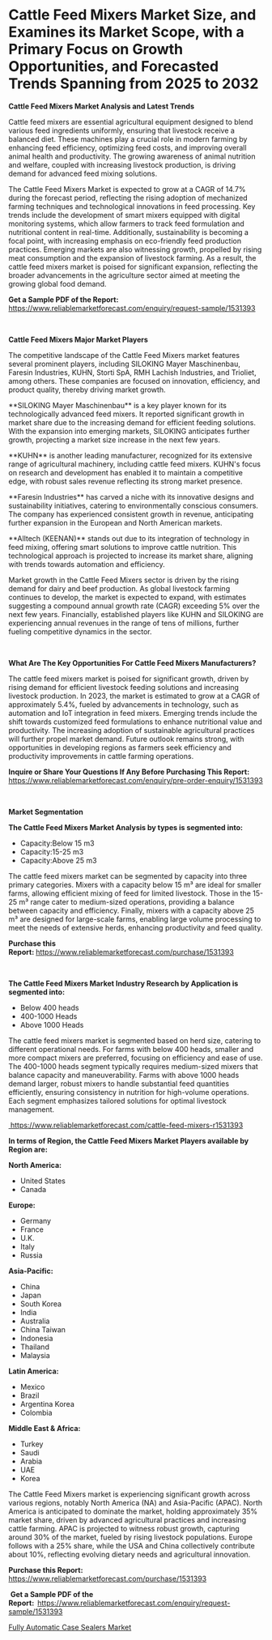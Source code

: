 <p><h1>Cattle Feed Mixers Market Size, and Examines its Market Scope, with a Primary Focus on Growth Opportunities, and Forecasted Trends Spanning from 2025 to 2032</h1></p><p><strong>Cattle Feed Mixers Market Analysis and Latest Trends</strong></p>
<p><p>Cattle feed mixers are essential agricultural equipment designed to blend various feed ingredients uniformly, ensuring that livestock receive a balanced diet. These machines play a crucial role in modern farming by enhancing feed efficiency, optimizing feed costs, and improving overall animal health and productivity. The growing awareness of animal nutrition and welfare, coupled with increasing livestock production, is driving demand for advanced feed mixing solutions.</p><p>The Cattle Feed Mixers Market is expected to grow at a CAGR of 14.7% during the forecast period, reflecting the rising adoption of mechanized farming techniques and technological innovations in feed processing. Key trends include the development of smart mixers equipped with digital monitoring systems, which allow farmers to track feed formulation and nutritional content in real-time. Additionally, sustainability is becoming a focal point, with increasing emphasis on eco-friendly feed production practices. Emerging markets are also witnessing growth, propelled by rising meat consumption and the expansion of livestock farming. As a result, the cattle feed mixers market is poised for significant expansion, reflecting the broader advancements in the agriculture sector aimed at meeting the growing global food demand.</p></p>
<p><strong>Get a Sample PDF of the Report:&nbsp;</strong> <a href="https://www.reliablemarketforecast.com/enquiry/request-sample/1531393?utm_campaign=2232&utm_medium=2&utm_source=Github&utm_content=ia&utm_term=18022025&utm_id=cattle-feed-mixers">https://www.reliablemarketforecast.com/enquiry/request-sample/1531393</a></p>
<p>&nbsp;</p>
<p><strong>Cattle Feed Mixers Major Market Players</strong></p>
<p><p>The competitive landscape of the Cattle Feed Mixers market features several prominent players, including SILOKING Mayer Maschinenbau, Faresin Industries, KUHN, Storti SpA, RMH Lachish Industries, and Trioliet, among others. These companies are focused on innovation, efficiency, and product quality, thereby driving market growth.</p><p>**SILOKING Mayer Maschinenbau** is a key player known for its technologically advanced feed mixers. It reported significant growth in market share due to the increasing demand for efficient feeding solutions. With the expansion into emerging markets, SILOKING anticipates further growth, projecting a market size increase in the next few years.</p><p>**KUHN** is another leading manufacturer, recognized for its extensive range of agricultural machinery, including cattle feed mixers. KUHN's focus on research and development has enabled it to maintain a competitive edge, with robust sales revenue reflecting its strong market presence.</p><p>**Faresin Industries** has carved a niche with its innovative designs and sustainability initiatives, catering to environmentally conscious consumers. The company has experienced consistent growth in revenue, anticipating further expansion in the European and North American markets.</p><p>**Alltech (KEENAN)** stands out due to its integration of technology in feed mixing, offering smart solutions to improve cattle nutrition. This technological approach is projected to increase its market share, aligning with trends towards automation and efficiency.</p><p>Market growth in the Cattle Feed Mixers sector is driven by the rising demand for dairy and beef production. As global livestock farming continues to develop, the market is expected to expand, with estimates suggesting a compound annual growth rate (CAGR) exceeding 5% over the next few years. Financially, established players like KUHN and SILOKING are experiencing annual revenues in the range of tens of millions, further fueling competitive dynamics in the sector.</p></p>
<p>&nbsp;</p>
<p><strong>What Are The Key Opportunities For Cattle Feed Mixers Manufacturers?</strong></p>
<p><p>The cattle feed mixers market is poised for significant growth, driven by rising demand for efficient livestock feeding solutions and increasing livestock production. In 2023, the market is estimated to grow at a CAGR of approximately 5.4%, fueled by advancements in technology, such as automation and IoT integration in feed mixers. Emerging trends include the shift towards customized feed formulations to enhance nutritional value and productivity. The increasing adoption of sustainable agricultural practices will further propel market demand. Future outlook remains strong, with opportunities in developing regions as farmers seek efficiency and productivity improvements in cattle farming operations.</p></p>
<p><strong>Inquire or Share Your Questions If Any Before Purchasing This Report:</strong> <a href="https://www.reliablemarketforecast.com/enquiry/pre-order-enquiry/1531393?utm_campaign=2232&utm_medium=2&utm_source=Github&utm_content=ia&utm_term=18022025&utm_id=cattle-feed-mixers">https://www.reliablemarketforecast.com/enquiry/pre-order-enquiry/1531393</a></p>
<p>&nbsp;</p>
<p><strong>Market Segmentation</strong></p>
<p><strong>The Cattle Feed Mixers Market Analysis by types is segmented into:</strong></p>
<p><ul><li>Capacity:Below 15 m3</li><li>Capacity:15-25 m3</li><li>Capacity:Above 25 m3</li></ul></p>
<p><p>The cattle feed mixers market can be segmented by capacity into three primary categories. Mixers with a capacity below 15 m³ are ideal for smaller farms, allowing efficient mixing of feed for limited livestock. Those in the 15-25 m³ range cater to medium-sized operations, providing a balance between capacity and efficiency. Finally, mixers with a capacity above 25 m³ are designed for large-scale farms, enabling large volume processing to meet the needs of extensive herds, enhancing productivity and feed quality.</p></p>
<p><strong>Purchase this Report:&nbsp;</strong><a href="https://www.reliablemarketforecast.com/purchase/1531393?utm_campaign=2232&utm_medium=2&utm_source=Github&utm_content=ia&utm_term=18022025&utm_id=cattle-feed-mixers">https://www.reliablemarketforecast.com/purchase/1531393</a></p>
<p>&nbsp;</p>
<p><strong>The Cattle Feed Mixers Market Industry Research by Application is segmented into:</strong></p>
<p><ul><li>Below 400 heads</li><li>400-1000 Heads</li><li>Above 1000 Heads</li></ul></p>
<p><p>The cattle feed mixers market is segmented based on herd size, catering to different operational needs. For farms with below 400 heads, smaller and more compact mixers are preferred, focusing on efficiency and ease of use. The 400-1000 heads segment typically requires medium-sized mixers that balance capacity and maneuverability. Farms with above 1000 heads demand larger, robust mixers to handle substantial feed quantities efficiently, ensuring consistency in nutrition for high-volume operations. Each segment emphasizes tailored solutions for optimal livestock management.</p></p>
<p><a href="https://www.reliablemarketforecast.com/cattle-feed-mixers-r1531393?utm_campaign=2232&utm_medium=2&utm_source=Github&utm_content=ia&utm_term=18022025&utm_id=cattle-feed-mixers">&nbsp;https://www.reliablemarketforecast.com/cattle-feed-mixers-r1531393</a></p>
<p><strong>In terms of Region, the Cattle Feed Mixers Market Players available by Region are:</strong></p>
<p>
    <p> <strong> North America: </strong>
        <ul>
            <li>United States</li>
            <li>Canada</li>
        </ul>
        </p> 
    <p> <strong> Europe: </strong>
        <ul>
            <li>Germany</li>
            <li>France</li>
            <li>U.K.</li>
            <li>Italy</li>
            <li>Russia</li>
        </ul>
        </p> 
    <p> <strong> Asia-Pacific: </strong>
        <ul>
            <li>China</li>
            <li>Japan</li>
            <li>South Korea</li>
            <li>India</li>
            <li>Australia</li>
            <li>China Taiwan</li>
            <li>Indonesia</li>
            <li>Thailand</li>
            <li>Malaysia</li>
        </ul>
        </p> 
    <p> <strong> Latin America: </strong>
        <ul>
            <li>Mexico</li>
            <li>Brazil</li>
            <li>Argentina Korea</li>
            <li>Colombia</li>
        </ul>
        </p> 
    <p> <strong> Middle East & Africa: </strong>
        <ul>
            <li>Turkey</li>
            <li>Saudi</li>
            <li>Arabia</li>
            <li>UAE</li>
            <li>Korea</li>
        </ul>
    </p>
    </p>
<p><p>The Cattle Feed Mixers market is experiencing significant growth across various regions, notably North America (NA) and Asia-Pacific (APAC). North America is anticipated to dominate the market, holding approximately 35% market share, driven by advanced agricultural practices and increasing cattle farming. APAC is projected to witness robust growth, capturing around 30% of the market, fueled by rising livestock populations. Europe follows with a 25% share, while the USA and China collectively contribute about 10%, reflecting evolving dietary needs and agricultural innovation.</p></p>
<p><strong>Purchase this Report: </strong><a href="https://www.reliablemarketforecast.com/purchase/1531393?utm_campaign=2232&utm_medium=2&utm_source=Github&utm_content=ia&utm_term=18022025&utm_id=cattle-feed-mixers">https://www.reliablemarketforecast.com/purchase/1531393</a></p>
<p>&nbsp;<strong>Get a Sample PDF of the Report:&nbsp;&nbsp;</strong><a href="https://www.reliablemarketforecast.com/enquiry/request-sample/1531393?utm_campaign=2232&utm_medium=2&utm_source=Github&utm_content=ia&utm_term=18022025&utm_id=cattle-feed-mixers">https://www.reliablemarketforecast.com/enquiry/request-sample/1531393</a></p>
<p><strong></strong></p>
<p><p><a href="https://github.com/kbollin866/Market-Research-Report-List-1/blob/main/fully-automatic-case-sealers-market.md?utm_campaign=2232&utm_medium=2&utm_source=Github&utm_content=ia&utm_term=18022025&utm_id=cattle-feed-mixers">Fully Automatic Case Sealers Market</a></p></p>